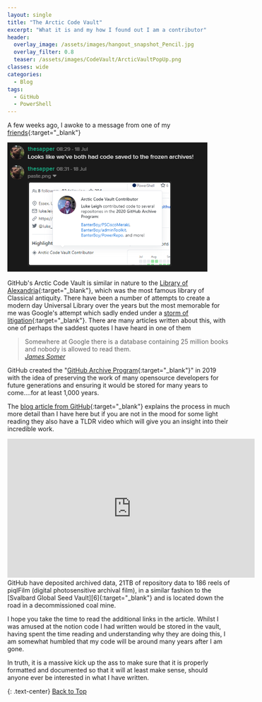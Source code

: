 ```yaml
---
layout: single
title: "The Arctic Code Vault"
excerpt: "What it is and my how I found out I am a contributor"
header:
  overlay_image: /assets/images/hangout_snapshot_Pencil.jpg
  overlay_filter: 0.8
  teaser: /assets/images/CodeVault/ArcticVaultPopUp.png
classes: wide
categories:
  - Blog
tags:
  - GitHub
  - PowerShell
---
```


A few weeks ago, I awoke to a message from one of my [friends][1]{:target="_blank"}

![](/assets/images/CodeVault/ArcticVaultMessage.png)

GitHub's Arctic Code Vault is similar in nature to the [Library of Alexandria][2]{:target="_blank"}, which was the most famous library of Classical antiquity. There have been a number of attempts to create a modern day Universal Library over the years but the most memorable for me was Google's attempt which sadly ended under a [storm of litigation][3]{:target="_blank"}. There are many articles written about this, with one of perhaps the saddest quotes I have heard in one of them

> Somewhere at Google there is a database containing 25 million books and nobody is allowed to read them.  
> <cite><a href="https://www.theatlantic.com/technology/archive/2017/04/the-tragedy-of-google-books/523320/">James Somer</a></cite>

GitHub created the "[GitHub Archive Program][4]{:target="_blank"}" in 2019 with the idea of preserving the work of many opensource developers for future generations and ensuring it would be stored for many years to come....for at least 1,000 years.

The [blog article from GitHub][5]{:target="_blank"} explains the process in much more detail than I have here but if you are not in the mood for some light reading they also have a TLDR video which will give you an insight into their incredible work.

<iframe width="560" height="315" src="https://www.youtube.com/embed/fzI9FNjXQ0o" frameborder="0" allow="accelerometer; autoplay; encrypted-media; gyroscope; picture-in-picture" allowfullscreen></iframe>
<br>
GitHub have deposited archived data, 21TB of repository data to 186 reels of piqlFilm (digital photosensitive archival film), in a similar fashion to the [Svalbard Global Seed Vault][6]{:target="_blank"} and is located down the road in a decommissioned coal mine.

I hope you take the time to read the additional links in the article. Whilst I was amused at the notion code I had written would be stored in the vault, having spent the time reading and understanding why they are doing this, I am somewhat humbled that my code will be around many years after I am gone.

In truth, it is a massive kick up the ass to make sure that it is properly formatted and documented so that it will at least make sense, should anyone ever be interested in what I have written.

{: .text-center}
<a href="#" class="btn btn--info btn--small">Back to Top</a>

[1]: https://twitter.com/InfosecSapper
[2]: https://www.britannica.com/topic/Library-of-Alexandria
[3]: https://www.edsurge.com/news/2017-08-10-what-happened-to-google-s-effort-to-scan-millions-of-university-library-books
[4]: https://archiveprogram.github.com/
[5]: https://github.blog/2020-07-16-github-archive-program-the-journey-of-the-worlds-open-source-code-to-the-arctic/
[6]: https://www.seedvault.no/
